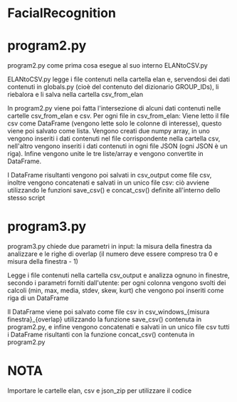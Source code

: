 # FacialRecognition
# program2.py
program2.py come prima cosa esegue al suo interno ELANtoCSV.py

ELANtoCSV.py legge i file contenuti nella cartella elan e, servendosi dei dati contenuti in globals.py (cioè del contenuto del dizionario GROUP_IDs), li riebalora e li salva nella cartella csv_from_elan

In program2.py viene poi fatta l'intersezione di alcuni dati contenuti nelle cartelle csv_from_elan e csv.
Per ogni file in csv_from_elan: 
Viene letto il file csv come DataFrame (vengono lette solo le colonne di interesse), questo viene poi salvato come lista.
Vengono creati due numpy array, in uno vengono inseriti i dati contenuti nel file corrispondente nella cartella csv, nell'altro vengono inseriti i dati contenuti in ogni file JSON (ogni JSON è un riga).
Infine vengono unite le tre liste/array e vengono convertite in DataFrame.

I DataFrame risultanti vengono poi salvati in csv_output come file csv, inoltre vengono concatenati e salvati in un unico file csv: ciò avviene utilizzando le funzioni save_csv() e concat_csv() definite all'interno dello stesso script

# program3.py
program3.py chiede due parametri in input: la misura della finestra da analizzare e le righe di overlap (il numero deve essere compreso tra 0 e misura della finestra - 1)

Legge i file contenuti nella cartella csv_output e analizza ognuno in finestre, secondo i parametri forniti dall'utente: per ogni colonna vengono svolti dei calcoli (min, max, media, stdev, skew, kurt) che vengono poi inseriti come riga di un DataFrame

Il DataFrame viene poi salvato come file csv in csv_windows_{misura finestra}_{overlap} utilizzando la funzione save_csv() contenuta in program2.py, e infine vengono concatenati e salvati in un unico file csv tutti i DataFrame risultanti con la funzione concat_csv() contenuta in program2.py


# NOTA
Importare le cartelle elan, csv e json_zip per utilizzare il codice
